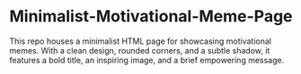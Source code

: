 # Minimalist-Motivational-Meme-Page
This repo houses a minimalist HTML page for showcasing motivational memes. With a clean design, rounded corners, and a subtle shadow, it features a bold title, an inspiring image, and a brief empowering message.
